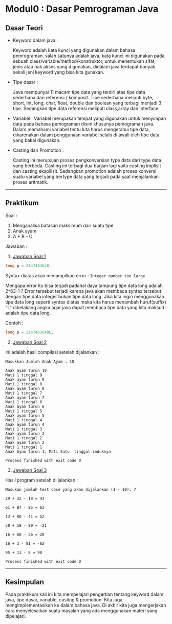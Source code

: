 # Modul0 : Dasar Pemrograman Java

## Dasar Teori
* Keyword dalam java : 
  
  Keyword adalah kata kunci yang digunakan dalam bahasa pemrograman. salah satunya adalah java, kata kunci ini digunakan pada sebuah class/variable/method/konstruktor, untuk   menentukan sifat, jenis atau hak akses yang digunakan, didalam java terdapat banyak sekali jeni keyword yang bisa kita gunakan.
* Tipe dasar : 

  Java mempunyai 11 macam tipe data yang terdiri atas tipe data sederhana dan referensi / komposit. Tipe sederhana meliputi byte, short, int, long, char, float, double dan     boolean yang terbagi menjadi 3 tipe. Sedangkan tipe data referensi meliputi class,array dan interface.
* Variabel : 
  Variabel merupakan tempat yang digunakan untuk menyimpan data pada bahasa pemograman disini khusunya pemograman java. Dalam memahami variabel tentu kita harus mengetahui     tipe data, dikarenakan dalam penggunaan variabel selalu di awali oleh tipe data yang bakal digunakan.
* Casting dan Promotion : 

  Casting ini merupajan proses pengkonversian type data dari type data yang berbeda. Casting ini terbagi dua bagian lagi yaitu casting implisit dan casting ekspilisit.         Sedangkan promotion adalah proses konversi suatu variabel yang bertype data yang terjadi pada saat menjalankan proses aritmatik. 

<hr>

## Praktikum
Soal :
1. Menganalisa batasan maksimum dari suatu tipe
2. Anak ayam
3. A + B - C

Jawaban :
1. [Jawaban Soal 1](https://github.com/Ahmadafif007/20104008_Ahmad-Afif-Wildan_Pemrograman2/blob/modul0/src/main/java/com/afif/pbo/modul0/latihan/BigInteger.java)
``` java
long p = 2147483648;
```
Syntax diatas akan menampilkan error : 
``
Integer number too large
``

Mengapa error itu bisa terjadi padahal daya tampung tipe data long adalah 2^63-1 ? Error tersebut terjadi karena java akan membaca syntax tersebut dengan tipe data integer bukan tipe data long. Jika kita ingin menggunakan tipe data long seperti syntax diatas maka kita harus menambah huruf(suffix) "L" dibelakang angka agar java dapat membaca tipe data yang kita maksud adalah tipe data long.

Contoh :
``` java
long p = 2147483648L;
```
2. [Jawaban Soal 2](https://github.com/Ahmadafif007/20104008_Ahmad-Afif-Wildan_Pemrograman2/blob/modul0/src/main/java/com/afif/pbo/modul0/latihan/AnakAyam.java)

Ini adalah hasil compilasi setelah dijalankan :
```
Masukkan Jumlah Anak Ayam : 10

Anak ayam turun 10
Mati 1 tinggal 9
Anak ayam turun 9
Mati 1 tinggal 8
Anak ayam turun 8
Mati 1 tinggal 7
Anak ayam turun 7
Mati 1 tinggal 6
Anak ayam turun 6
Mati 1 tinggal 5
Anak ayam turun 5
Mati 1 tinggal 4
Anak ayam turun 4
Mati 1 tinggal 3
Anak ayam turun 3
Mati 1 tinggal 2
Anak ayam turun 2
Mati 1 tinggal 1
Anak Ayam turun 1, Mati Satu  tinggal induknya

Process finished with exit code 0
```
3. [Jawaban Soal 3](https://github.com/Ahmadafif007/20104008_Ahmad-Afif-Wildan_Pemrograman2/blob/modul0/src/main/java/com/afif/pbo/modul0/latihan/Case.java)

Hasil program setelah di jalankan :
```
Masukan jumlah test case yang akan dijalankan (1 - 10): 7

29 + 32 - 18 = 43

61 + 87 - 85 = 63

13 + 80 - 41 = 52

50 + 18 - 89 = -21

16 + 68 - 56 = 28

16 + 3 - 81 = -62

95 + 11 - 8 = 98

Process finished with exit code 0
```
<hr>

## Kesimpulan

Pada praktikum kali ini kita mempelajari pengertian tentang keyword dalam java, tipe dasar, variable, casting & promotion. Kita juga mengimplementasikan ke dalam bahasa java.
Di akhir kita juga mengerjakan cara menyelesaikan suatu masalah yang ada menggunakan materi yang dipelajari.
